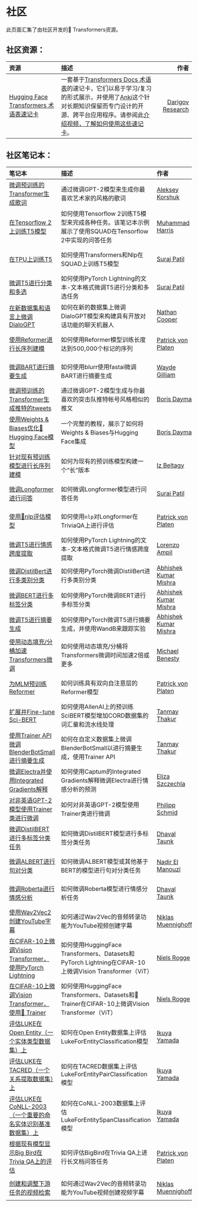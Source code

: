 <!--⚠️ 注意，此文件是Markdown格式的，但包含特定的语法以便于我们的文档生成器（类似于MDX）渲染，在你的Markdown查看器中可能无法正常显示。-->

# 社区

此页面汇集了由社区开发的🤗 Transformers资源。

## 社区资源：

| 资源     |      描述      |      作者      |
|:----------|:-------------|------:|
| [Hugging Face Transformers 术语表速记卡](https://www.darigovresearch.com/huggingface-transformers-glossary-flashcards) | 一套基于[Transformers Docs 术语表](glossary.md)的速记卡，它们以易于学习/复习的形式展示，并使用了[Anki](https://apps.ankiweb.net/)这个针对长期知识保留而专门设计的开源、跨平台应用程序。请参阅此[介绍视频，了解如何使用这些速记卡](https://www.youtube.com/watch?v=Dji_h7PILrw)。 | [Darigov Research](https://www.darigovresearch.com/) |

## 社区笔记本：

| 笔记本 | 描述 | 作者 | |
|:----------|:-------------|:-------------|------:|
| [微调预训练的Transformer生成歌词](https://github.com/AlekseyKorshuk/huggingartists) | 通过微调GPT-2模型来生成你最喜欢艺术家的风格的歌词 | [Aleksey Korshuk](https://github.com/AlekseyKorshuk) | [![在Colab中打开](https://colab.research.google.com/assets/colab-badge.svg)](https://colab.research.google.com/github/AlekseyKorshuk/huggingartists/blob/master/huggingartists-demo.ipynb) |
| [在Tensorflow 2上训练T5模型](https://github.com/snapthat/TF-T5-text-to-text) | 如何使用Tensorflow 2训练T5模型来完成各种任务。该笔记本示例展示了使用SQUAD在Tensorflow 2中实现的问答任务 | [Muhammad Harris](https://github.com/HarrisDePerceptron) |[![在Colab中打开](https://colab.research.google.com/assets/colab-badge.svg)](https://colab.research.google.com/github/snapthat/TF-T5-text-to-text/blob/master/snapthatT5/notebooks/TF-T5-Datasets%20Training.ipynb) |
| [在TPU上训练T5](https://github.com/patil-suraj/exploring-T5/blob/master/T5_on_TPU.ipynb) | 如何使用Transformers和Nlp在SQUAD上训练T5模型 | [Suraj Patil](https://github.com/patil-suraj) |[![在Colab中打开](https://colab.research.google.com/assets/colab-badge.svg)](https://colab.research.google.com/github/patil-suraj/exploring-T5/blob/master/T5_on_TPU.ipynb#scrollTo=QLGiFCDqvuil) |
| [微调T5进行分类和多选](https://github.com/patil-suraj/exploring-T5/blob/master/t5_fine_tuning.ipynb) | 如何使用PyTorch Lightning的文本-文本格式微调T5进行分类和多选任务 |  [Suraj Patil](https://github.com/patil-suraj) | [![在Colab中打开](https://colab.research.google.com/assets/colab-badge.svg)](https://colab.research.google.com/github/patil-suraj/exploring-T5/blob/master/t5_fine_tuning.ipynb) |
| [在新数据集和语言上微调DialoGPT](https://github.com/ncoop57/i-am-a-nerd/blob/master/_notebooks/2020-05-12-chatbot-part-1.ipynb) | 如何在新的数据集上微调DialoGPT模型来构建具有开放对话功能的聊天机器人 |  [Nathan Cooper](https://github.com/ncoop57) | [![在Colab中打开](https://colab.research.google.com/assets/colab-badge.svg)](https://colab.research.google.com/github/ncoop57/i-am-a-nerd/blob/master/_notebooks/2020-05-12-chatbot-part-1.ipynb) |
| [使用Reformer进行长序列建模](https://github.com/patrickvonplaten/notebooks/blob/master/PyTorch_Reformer.ipynb) | 如何使用Reformer模型训练长度达到500,000个标记的序列 |  [Patrick von Platen](https://github.com/patrickvonplaten) | [![在Colab中打开](https://colab.research.google.com/assets/colab-badge.svg)](https://colab.research.google.com/github/patrickvonplaten/notebooks/blob/master/PyTorch_Reformer.ipynb)  |
| [微调BART进行摘要生成](https://github.com/ohmeow/ohmeow_website/blob/master/posts/2021-05-25-mbart-sequence-classification-with-blurr.ipynb) | 如何使用blurr使用fastai微调BART进行摘要生成 | [Wayde Gilliam](https://ohmeow.com/) | [![在Colab中打开](https://colab.research.google.com/assets/colab-badge.svg)](https://colab.research.google.com/github/ohmeow/ohmeow_website/blob/master/posts/2021-05-25-mbart-sequence-classification-with-blurr.ipynb) |
| [微调预训练的Transformer生成推特的tweets](https://colab.research.google.com/github/borisdayma/huggingtweets/blob/master/huggingtweets-demo.ipynb) | 通过微调GPT-2模型生成与你最喜欢的突击队推特帐号风格相似的推文 |  [Boris Dayma](https://github.com/borisdayma) | [![在Colab中打开](https://colab.research.google.com/assets/colab-badge.svg)](https://colab.research.google.com/github/borisdayma/huggingtweets/blob/master/huggingtweets-demo.ipynb) |
| [使用Weights & Biases优化🤗 Hugging Face模型](https://colab.research.google.com/github/wandb/examples/blob/master/colabs/huggingface/Optimize_Hugging_Face_models_with_Weights_%26_Biases.ipynb) | 一个完整的教程，展示了如何将Weights & Biases与Hugging Face集成 | [Boris Dayma](https://github.com/borisdayma) | [![在Colab中打开](https://colab.research.google.com/assets/colab-badge.svg)](https://colab.research.google.com/github/wandb/examples/blob/master/colabs/huggingface/Optimize_Hugging_Face_models_with_Weights_%26_Biases.ipynb) |
| [针对现有预训练模型进行长序列建模](https://github.com/allenai/longformer/blob/master/scripts/convert_model_to_long.ipynb) | 如何为现有的预训练模型构建一个“长”版本 |  [Iz Beltagy](https://beltagy.net) | [![在Colab中打开](https://colab.research.google.com/assets/colab-badge.svg)](https://colab.research.google.com/github/allenai/longformer/blob/master/scripts/convert_model_to_long.ipynb) |
| [微调Longformer进行问答](https://github.com/patil-suraj/Notebooks/blob/master/longformer_qa_training.ipynb) | 如何微调Longformer模型进行问答任务 | [Suraj Patil](https://github.com/patil-suraj) | [![在Colab中打开](https://colab.research.google.com/assets/colab-badge.svg)](https://colab.research.google.com/github/patil-suraj/Notebooks/blob/master/longformer_qa_training.ipynb) |
| [使用🤗nlp评估模型](https://github.com/patrickvonplaten/notebooks/blob/master/How_to_evaluate_Longformer_on_TriviaQA_using_NLP.ipynb) | 如何使用`nlp`对Longformer在TriviaQA上进行评估 | [Patrick von Platen](https://github.com/patrickvonplaten) | [![在Colab中打开](https://colab.research.google.com/assets/colab-badge.svg)](https://colab.research.google.com/drive/1m7eTGlPmLRgoPkkA7rkhQdZ9ydpmsdLE?usp=sharing) |
| [微调T5进行情感跨度提取](https://github.com/enzoampil/t5-intro/blob/master/t5_qa_training_pytorch_span_extraction.ipynb) | 如何使用PyTorch Lightning的文本-文本格式微调T5进行情感跨度提取 |  [Lorenzo Ampil](https://github.com/enzoampil) | [![在Colab中打开](https://colab.research.google.com/assets/colab-badge.svg)](https://colab.research.google.com/github/enzoampil/t5-intro/blob/master/t5_qa_training_pytorch_span_extraction.ipynb) |
| [微调DistilBert进行多类别分类](https://github.com/abhimishra91/transformers-tutorials/blob/master/transformers_multiclass_classification.ipynb) | 如何使用PyTorch微调DistilBert进行多类别分类 | [Abhishek Kumar Mishra](https://github.com/abhimishra91) |  [![[open-in-colab]](https://colab.research.google.com/assets/colab-badge.svg)](https://colab.research.google.com/github/abhimishra91/transformers-tutorials/blob/master/transformers_multiclass_classification.ipynb)|
|[微调BERT进行多标签分类](https://github.com/abhimishra91/transformers-tutorials/blob/master/transformers_multi_label_classification.ipynb)| 如何使用PyTorch微调BERT进行多标签分类 |[Abhishek Kumar Mishra](https://github.com/abhimishra91) |[![[open-in-colab]](https://colab.research.google.com/assets/colab-badge.svg)](https://colab.research.google.com/github/abhimishra91/transformers-tutorials/blob/master/transformers_multi_label_classification.ipynb)|
|[微调T5进行摘要生成](https://github.com/abhimishra91/transformers-tutorials/blob/master/transformers_summarization_wandb.ipynb)| 如何使用PyTorch微调T5进行摘要生成，并使用WandB来跟踪实验|[Abhishek Kumar Mishra](https://github.com/abhimishra91) |[![[open-in-colab]](https://colab.research.google.com/assets/colab-badge.svg)](https://colab.research.google.com/github/abhimishra91/transformers-tutorials/blob/master/transformers_summarization_wandb.ipynb)|
|[使用动态填充/分桶加速Transformers微调](https://github.com/ELS-RD/transformers-notebook/blob/master/Divide_Hugging_Face_Transformers_training_time_by_2_or_more.ipynb)| 如何使用动态填充/分桶将Transformers微调时间加速2倍或更多|[Michael Benesty](https://github.com/pommedeterresautee) |[![[open-in-colab]](https://colab.research.google.com/assets/colab-badge.svg)](https://colab.research.google.com/drive/1CBfRU1zbfu7-ijiOqAAQUA-RJaxfcJoO?usp=sharing)|
|[为MLM预训练Reformer](https://github.com/patrickvonplaten/notebooks/blob/master/Reformer_For_Masked_LM.ipynb)| 如何训练具有双向自注意层的Reformer模型 | [Patrick von Platen](https://github.com/patrickvonplaten) | [![在Colab中打开](https://colab.research.google.com/assets/colab-badge.svg)](https://colab.research.google.com/drive/1tzzh0i8PgDQGV3SMFUGxM7_gGae3K-uW?usp=sharing)|
|[扩展并Fine-tune Sci-BERT](https://github.com/lordtt13/word-embeddings/blob/master/COVID-19%20Research%20Data/COVID-SciBERT.ipynb)| 如何使用AllenAI上的预训练SciBERT模型增加CORD数据集的词汇量和流水线处理|[Tanmay Thakur](https://github.com/lordtt13) | [![在Colab中打开](https://colab.research.google.com/assets/colab-badge.svg)](https://colab.research.google.com/drive/1rqAR40goxbAfez1xvF3hBJphSCsvXmh8)|
|[使用Trainer API微调BlenderBotSmall进行摘要生成](https://github.com/lordtt13/transformers-experiments/blob/master/Custom%20Tasks/fine-tune-blenderbot_small-for-summarization.ipynb)| 如何在自定义数据集上微调BlenderBotSmall以进行摘要生成，使用Trainer API |[Tanmay Thakur](https://github.com/lordtt13) |[![在Colab中打开](https://colab.research.google.com/assets/colab-badge.svg)](https://colab.research.google.com/drive/19Wmupuls7mykSGyRN_Qo6lPQhgp56ymq?usp=sharing)|
|[微调Electra并使用Integrated Gradients解释](https://github.com/elsanns/xai-nlp-notebooks/blob/master/electra_fine_tune_interpret_captum_ig.ipynb) | 如何使用Captum的Integrated Gradients解释微调Electra进行情感分析的预测 | [Eliza Szczechla](https://elsanns.github.io) | [![在Colab中打开](https://colab.research.google.com/assets/colab-badge.svg)](https://colab.research.google.com/github/elsanns/xai-nlp-notebooks/blob/master/electra_fine_tune_interpret_captum_ig.ipynb)|
|[对非英语GPT-2模型使用Trainer类进行微调](https://github.com/philschmid/fine-tune-GPT-2/blob/master/Fine_tune_a_non_English_GPT_2_Model_with_Huggingface.ipynb) | 如何对非英语GPT-2模型使用Trainer类进行微调 | [Philipp Schmid](https://www.philschmid.de) | [![在Colab中打开](https://colab.research.google.com/assets/colab-badge.svg)](https://colab.research.google.com/github/philschmid/fine-tune-GPT-2/blob/master/Fine_tune_a_non_English_GPT_2_Model_with_Huggingface.ipynb)|
|[微调DistilBERT进行多标签分类任务](https://github.com/DhavalTaunk08/Transformers_scripts/blob/master/Transformers_multilabel_distilbert.ipynb) | 如何微调DistilBERT模型进行多标签分类任务 | [Dhaval Taunk](https://github.com/DhavalTaunk08) | [![在Colab中打开](https://colab.research.google.com/assets/colab-badge.svg)](https://colab.research.google.com/drive/1obr78FY_cBmWY5ODViCmzdY6O1KB65Vc?usp=sharing)|
|[微调ALBERT进行句对分类](https://github.com/NadirEM/nlp-notebooks/blob/master/Fine_tune_ALBERT_sentence_pair_classification.ipynb) | 如何微调ALBERT模型或其他基于BERT的模型进行句对分类任务 | [Nadir El Manouzi](https://github.com/NadirEM) | [![在Colab中打开](https://colab.research.google.com/assets/colab-badge.svg)](https://colab.research.google.com/drive/1oVdJFLnM-HreLCltA5N6Io8qlLxfwtKd?usp=sharing)|
|[微调Roberta进行情感分析](https://github.com/DhavalTaunk08/NLP_scripts/blob/master/sentiment_analysis_using_roberta.ipynb) | 如何微调Roberta模型进行情感分析任务 | [Dhaval Taunk](https://github.com/DhavalTaunk08) | [![在Colab中打开](https://colab.research.google.com/assets/colab-badge.svg)](https://colab.research.google.com/drive/1L9ZuT31RuMBzyvBSsZa0otJ3G-Z2RBpo?usp=sharing)|
|[使用Wav2Vec2创建YouTube字幕](https://github.com/Muennighoff/ytclipcc/blob/main/wav2vec_youtube_captions.ipynb) | 如何通过Wav2Vec的音频转录功能为YouTube视频创建字幕 | [Niklas Muennighoff](https://github.com/Muennighoff) | [![在Colab中打开](https://colab.research.google.com/assets/colab-badge.svg)](https://colab.research.google.com/drive/1e_z5jQHYbO2YKEaUgzb1ww1WwiAyydAj?usp=sharing) |
| [在CIFAR-10上微调Vision Transformer，使用PyTorch Lightning](https://github.com/NielsRogge/Transformers-Tutorials/blob/master/VisionTransformer/Fine_tuning_the_Vision_Transformer_on_CIFAR_10_with_PyTorch_Lightning.ipynb) | 如何使用HuggingFace Transformers、Datasets和PyTorch Lightning在CIFAR-10上微调Vision Transformer（ViT）| [Niels Rogge](https://github.com/nielsrogge) |[![在Colab中打开](https://colab.research.google.com/assets/colab-badge.svg)](https://colab.research.google.com/drive/11of0ra42ETXpBhHaF8woCZkGzPLgRmej?usp=sharing) |
| [在CIFAR-10上微调Vision Transformer，使用🤗 Trainer](https://github.com/NielsRogge/Transformers-Tutorials/blob/master/VisionTransformer/Fine_tuning_the_Vision_Transformer_on_CIFAR_10_with_the_%F0%9F%A4%97_Trainer.ipynb) | 如何使用HuggingFace Transformers、Datasets和🤗 Trainer在CIFAR-10上微调Vision Transformer（ViT）| [Niels Rogge](https://github.com/nielsrogge) |[![在Colab中打开](https://colab.research.google.com/assets/colab-badge.svg)](https://colab.research.google.com/drive/1AqsALKOzr-4OPtoXWfxKR6o_RM_dwJBl?usp=sharing) |
| [评估LUKE在Open Entity（一个实体类型数据集）上](https://github.com/studio-ousia/luke/blob/master/notebooks/huggingface_open_entity.ipynb) | 如何在Open Entity数据集上评估LukeForEntityClassification模型 | [Ikuya Yamada](https://github.com/ikuyamada) |[![在Colab中打开](https://colab.research.google.com/assets/colab-badge.svg)](https://colab.research.google.com/github/studio-ousia/luke/blob/master/notebooks/huggingface_open_entity.ipynb) |
| [评估LUKE在TACRED（一个关系提取数据集）上](https://github.com/studio-ousia/luke/blob/master/notebooks/huggingface_tacred.ipynb) | 如何在TACRED数据集上评估LukeForEntityPairClassification模型 | [Ikuya Yamada](https://github.com/ikuyamada) |[![在Colab中打开](https://colab.research.google.com/assets/colab-badge.svg)](https://colab.research.google.com/github/studio-ousia/luke/blob/master/notebooks/huggingface_tacred.ipynb) |
| [评估LUKE在CoNLL-2003（一个重要的命名实体识别基准数据集）上](https://github.com/studio-ousia/luke/blob/master/notebooks/huggingface_conll_2003.ipynb) | 如何在CoNLL-2003数据集上评估LukeForEntitySpanClassification模型 | [Ikuya Yamada](https://github.com/ikuyamada) |[![在Colab中打开](https://colab.research.google.com/assets/colab-badge.svg)](https://colab.research.google.com/github/studio-ousia/luke/blob/master/notebooks/huggingface_conll_2003.ipynb) |
| [根据现有模型显示Big Bird在Trivia QA上的评估](https://github.com/patrickvonplaten/notebooks/blob/master/Evaluating_Big_Bird_on_TriviaQA.ipynb) | 如何评估BigBird在Trivia QA上进行长文档问答任务 | [Patrick von Platen](https://github.com/patrickvonplaten) | [![在Colab中打开](https://colab.research.google.com/assets/colab-badge.svg)](https://colab.research.google.com/drive/1ekkRzqWu7tDPrsG0vVpJO7oTt0XbAEKd?usp=sharing) |
| [创建和调整下游任务的视频检索](https://github.com/Muennighoff/ytclipcc/blob/main/wav2vec_youtube_captions.ipynb) | 如何通过Wav2Vec的音频转录功能为YouTube视频创建视频字幕 | [Niklas Muennighoff](https://github.com/Muennighoff) | [![Open In Colab](https://colab.research.google.com/assets/colab-badge.svg)](https://colab.research.google.com/drive/1e_z5jQHYbO2YKEaUgzb1ww1WwiAyydAj?usp=sharing) |
